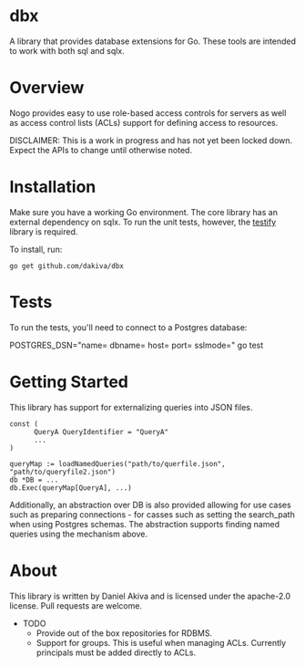 dbx
===

A library that provides database extensions for Go. These tools are intended to work with both sql and sqlx.

Overview
========
Nogo provides easy to use role-based access controls for servers as well as access control lists (ACLs) support for defining access to resources.

DISCLAIMER: This is a work in progress and has not yet been locked down. Expect the APIs to change until otherwise noted.

Installation
============
Make sure you have a working Go environment. The core library has an external dependency on sqlx. To run the unit tests, however, the [testify](https://github.com/stretchr/testify) library is required.

To install, run:
   ```
   go get github.com/dakiva/dbx
   ```

Tests
=====
To run the tests, you'll need to connect to a Postgres database:

POSTGRES_DSN="name= dbname= host= port= sslmode=" go test

Getting Started
===============
This library has support for externalizing queries into JSON files.

```
const (
      QueryA QueryIdentifier = "QueryA"
      ...
)

queryMap := loadNamedQueries("path/to/querfile.json", "path/to/queryfile2.json")
db *DB = ...
db.Exec(queryMap[QueryA], ...)
```

Additionally, an abstraction over DB is also provided allowing for use cases such as preparing connections - for casses such as setting the search_path when using Postgres schemas. The abstraction supports finding named queries using the mechanism above.

About
=====
This library is written by Daniel Akiva and is licensed under the apache-2.0 license.  Pull requests are welcome.

* TODO
  - Provide out of the box repositories for RDBMS.
  - Support for groups. This is useful when managing ACLs. Currently principals must be added directly to ACLs.

